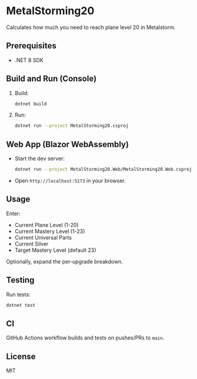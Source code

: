 MetalStorming20
================

Calculates how much you need to reach plane level 20 in Metalstorm.

Prerequisites
-------------
- .NET 8 SDK

Build and Run (Console)
-----------------------
1. Build:
   ```bash
   dotnet build
   ```
2. Run:
   ```bash
   dotnet run --project MetalStorming20.csproj
   ```

Web App (Blazor WebAssembly)
----------------------------
- Start the dev server:
  ```bash
  dotnet run --project MetalStorming20.Web/MetalStorming20.Web.csproj --urls http://localhost:5173
  ```
- Open `http://localhost:5173` in your browser.

Usage
-----
Enter:
- Current Plane Level (1-20)
- Current Mastery Level (1-23)
- Current Universal Parts
- Current Silver
- Target Mastery Level (default 23)

Optionally, expand the per-upgrade breakdown.

Testing
-------
Run tests:
```bash
dotnet test
```

CI
--
GitHub Actions workflow builds and tests on pushes/PRs to `main`.

License
-------
MIT


